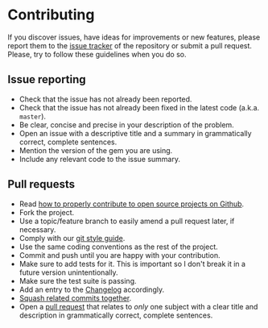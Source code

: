 # Contributing

If you discover issues, have ideas for improvements or new features,
please report them to the [issue tracker][issue-tracker] of the repository or
submit a pull request. Please, try to follow these guidelines when you
do so.

## Issue reporting

* Check that the issue has not already been reported.
* Check that the issue has not already been fixed in the latest code
  (a.k.a. `master`).
* Be clear, concise and precise in your description of the problem.
* Open an issue with a descriptive title and a summary in grammatically correct,
  complete sentences.
* Mention the version of the gem you are using.
* Include any relevant code to the issue summary.

## Pull requests

* Read [how to properly contribute to open source projects on Github][contributing].
* Fork the project.
* Use a topic/feature branch to easily amend a pull request later, if necessary.
* Comply with our [git style guide][style-guide].
* Use the same coding conventions as the rest of the project.
* Commit and push until you are happy with your contribution.
* Make sure to add tests for it. This is important so I don't break it
  in a future version unintentionally.
* Make sure the test suite is passing.
* Add an entry to the [Changelog](CHANGELOG.md) accordingly.
* [Squash related commits together][squash].
* Open a [pull request][pull-request] that relates to *only* one subject with a clear title
  and description in grammatically correct, complete sentences.

[issue-tracker]: https://github.com/skroutz/analytics.js/issues
[contributing]: http://gun.io/blog/how-to-github-fork-branch-and-pull-request
[pull-request]: https://help.github.com/articles/using-pull-requests
[squash]: http://gitready.com/advanced/2009/02/10/squashing-commits-with-rebase.html
[style-guide]: http://gitready.com/advanced/2009/02/10/squashing-commits-with-rebase.html
